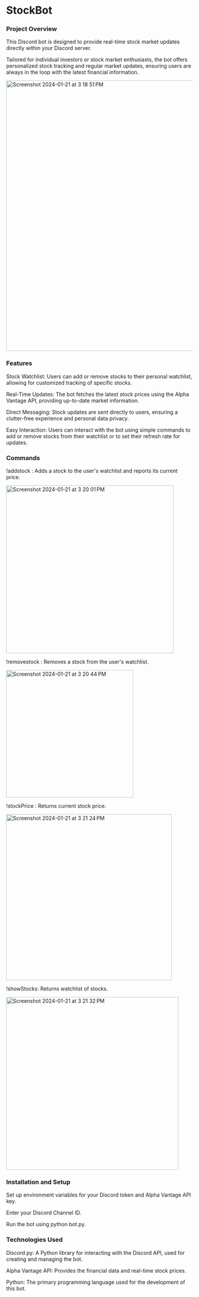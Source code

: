 # StockBot

### Project Overview

This Discord bot is designed to provide real-time stock market updates directly within your Discord server.    

Tailored for individual investors or stock market enthusiasts, the bot offers personalized stock tracking and regular market updates, ensuring users are always in the loop with the latest financial information.

<img width="728" alt="Screenshot 2024-01-21 at 3 18 51 PM" src="https://github.com/joonhoswe/StockBot/assets/149014867/d7e24bc5-2c4a-4ccd-96d9-09d70c6939d4">

### Features

Stock Watchlist: Users can add or remove stocks to their personal watchlist, allowing for customized tracking of specific stocks.    

Real-Time Updates: The bot fetches the latest stock prices using the Alpha Vantage API, providing up-to-date market information.    

Direct Messaging: Stock updates are sent directly to users, ensuring a clutter-free experience and personal data privacy.  

Easy Interaction: Users can interact with the bot using simple commands to add or remove stocks from their watchlist or to set their refresh rate for updates.

### Commands

!addstock <TICKER>: Adds a stock to the user's watchlist and reports its current price.  

<img width="452" alt="Screenshot 2024-01-21 at 3 20 01 PM" src="https://github.com/joonhoswe/StockBot/assets/149014867/7f2cda1b-0ffc-4c3e-affe-071a38c17450">

!removestock <TICKER>: Removes a stock from the user's watchlist.  

<img width="343" alt="Screenshot 2024-01-21 at 3 20 44 PM" src="https://github.com/joonhoswe/StockBot/assets/149014867/7c5861c9-75c4-441f-b882-bd95548e58fc">

!stockPrice <TICKER>: Returns current stock price.

<img width="447" alt="Screenshot 2024-01-21 at 3 21 24 PM" src="https://github.com/joonhoswe/StockBot/assets/149014867/8d51ab96-e8ee-4e40-bafc-402aa01f41bb">

!showStocks: Returns watchlist of stocks.

<img width="465" alt="Screenshot 2024-01-21 at 3 21 32 PM" src="https://github.com/joonhoswe/StockBot/assets/149014867/f0dbdc52-d491-41eb-8d7f-8d009182bf8d">


### Installation and Setup 

Set up environment variables for your Discord token and Alpha Vantage API key.  

Enter your Discord Channel ID.  

Run the bot using python bot.py.

### Technologies Used

Discord.py: A Python library for interacting with the Discord API, used for creating and managing the bot.  

Alpha Vantage API: Provides the financial data and real-time stock prices.  

Python: The primary programming language used for the development of this bot.
